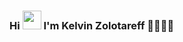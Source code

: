 ### Hi <img src="https://github.com/kaueMarques/kaueMarques/blob/master/hi.gif" width="30px"> I'm Kelvin Zolotareff 👨🏻‍💻✨

<!--

<img src="https://miro.medium.com/max/3200/1*i8-u-V8LTTbQwTeUwLI_BQ.gif>">
🚀 - 
-->
